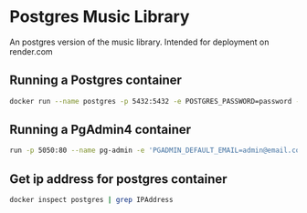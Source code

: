 # Postgres Music Library

An postgres version of the music library. Intended for deployment on render.com

## Running a Postgres container

```bash
docker run --name postgres -p 5432:5432 -e POSTGRES_PASSWORD=password -d postgres

```

## Running a PgAdmin4 container

```bash
run -p 5050:80 --name pg-admin -e 'PGADMIN_DEFAULT_EMAIL=admin@email.com' -e 'PGADMIN_DEFAULT_PASSWORD=password' -d dpage/pgadmin4
```

## Get ip address for postgres container

```bash
docker inspect postgres | grep IPAddress
```
